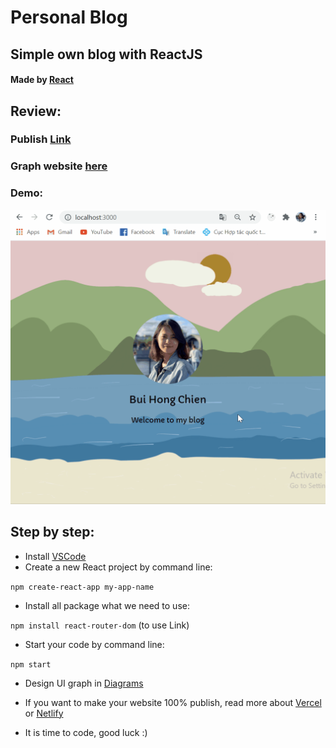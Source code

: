 # Personal Blog

## Simple own blog with ReactJS

#### Made by [React](https://reactjs.org/)

## **Review:**

### Publish [Link](https://chienbuis-blog.vercel.app)

### Graph website [here](https://viewer.diagrams.net/?highlight=0000ff&edit=_blank&layers=1&nav=1&title=Copy%20of%20design%20graph%20pages.drawio#R%3Cmxfile%20pages%3D%226%22%3E%3Cdiagram%20id%3D%22RLtxX-2by0ansIvfGv_w%22%20name%3D%22home%22%3E5VdRb5swEP41PBYBDkn22GRNW2mdpnVS1UcHDHgxNjNOQ%2FvrdwYDcaFrqjZdtbUVxd%2BZO3Pf5zvjoGVenUtcZFciJswJvLhy0GcnCGbzAK4auG%2BACZo1QCpp3EB%2BD1zTB2JAz6BbGpPSmqiEYIoWNhgJzkmkLAxLKXb2tEQwO2qBUzIAriPMhugNjVXWoPPQ6%2FELQtOsjex7xpLjdrIBygzHYmdBpFIrwZVZ4jcic8wJV2C5wnJDpBOeZUrpNz11ghX8JXq2mwqRMoILWrqRyAGOSpiySnBOmU7znqOFcQTh0JmDllII1dzl1ZIwTVVLQ7Om1RPWLg9S%2Bz3gAXb78%2FzLPdvkXvrAL9eXtxdfwxPUeLnDbGvya3Kj7tuEl0qKTZdr30GLLnEeDGJcZiQ2A8xoyuE%2BgjXBS6JFpnLWP1Vol3mVamG6uYg22wISxhWmnMjSXWt1EHlDee1%2BIY36tOdmFUvBhKyXhab1j20JGpPnzaMksU2oMUUT%2FQumHGL%2BALpreKmDkWgrS3pHvpOyDztMssn7HZGKVHuQSfo5ETlR8h6mGGurTLPf0LwZ7nrxzlr5ZXvCDZEBsVFj2nnuSYYbw%2FMLOJ%2BMcD5lEHah1WyRP%2F21Fa3hpEkLCN%2Fzp0XVG%2BEu1f%2BXGSUcrIst1Vcm0tav2SjtxL8oMcyjTCuofiMjL39mxmPqasMxkqhRPfxxWx0skqktEj8YiMT3R0QSTI%2BkkXCgEbvuua4L1wyifQQy9wvFByPWRzazLdF7zHYV4l2YnT5f8cELdHMYLHYZVeS6wJG27IAGmyJcFk2LT2ilOT1aFgf7Ixym0f80ksYOfPM8zl5fRWdjVfQy1wegAwunqjuYtWusPskF1zQmlLFH0GDnaTIoHLNOjSGnccye0oAUWx53u%2FhYrCMUWqwH7XiP9Uk4sneOxfn8Wc7b43LLqj8kuH1kfYhGUDCmkabDXggOHdYzbbcTzPpxoP9bRHC8cm0Zodmwuwbhe%2BqobeWvKB7BZEwYN4RFdU%2BGbzL9yaPzsH7BQewflwIKHklhEoxI4Y1KCgz7j7vatvdBjs5%2BAw%3D%3D%3C%2Fdiagram%3E%3Cdiagram%20id%3D%22q3B3OO0qB-5SJ14srq2b%22%20name%3D%22menu%22%3E5Vldc9o4FP01zG4fwlg2NuYRaJLd2exO23Tb7VPG2AJrY1uOLRLor6%2BuvvwJTdpA6CSZCda9QpLvOVf3SBk483RzWQR5%2FDeNcDKwrWgzcN4ObHvs2%2FwvGLbSgFxnLC2rgkTKVhmuyVesjJayrkmEy0ZHRmnCSN40hjTLcMgatqAo6EOz25ImzVnzYIU7huswSLrWzyRisbT6rlXZ%2F8BkFeuZkaU8aaA7K0MZBxF9qJmc84EzLyhl8indzHECwdNxeT9F7%2F%2F9gq%2FwgkyurUtrUkbzMznYxVO%2BYl6hwBl73qEVuvdBslbxUu%2FKtjqAJSvorYkdGjgzEwiLN6KgjHGkGkFCVhl%2FDvlCccENMUuT6ls5DJluVsC0YUrD23U%2B5LizgGS4KIcLQBsXn0kmhp8Vik0wslzFnCa0EMtyPPHT9NjSZVl%2BuFw2XY50hSP45a6Uz%2FkRb2Q45zAZDtdFSe7xB1xW0z4y8gqhe1wwvKnxTiFxiWmKWbHlXZTXU5xSWXXmqPZDRVHPV7a4Rk9XszNQabEyQ1fQ8weF%2FhOY4PQwwUv4tLMlR6hBCe9uTbXjTAZryjugUb6pnPxpBZ%2FzmOCMe2dr8lsJnwld6ZH5QuXgsusLUi%2FIwhiYJd5J0Q6NVbuPdXq6BC%2FZ43li%2FyRPkN2hCUI9NLG9A7Fk1GFJzBjs5FMY174YDof8b8xnOwUw6xvIiQGLnCayXncDsN0DIfvxYvHhin66JeF%2FX8uLTxP71mKqeOytBHwUXrV5Y%2FYQE4av8yAEzwOHoQlRUOaylC%2FJBjA9WBQdqxlFE7L6PtoTRe8ZdtHeKKJOFEkKAqUdSiZKT4PWjQKX0QzivCRJ0jJ1UgOiRbjemSpHSqIo2QVSQddZZNLsYLCgFizjLiyjPnI%2FByz59O6v%2F%2F8ZXZ5v%2Fe3VZGbdrRa95JYlqMyDrLe4hTLsUNiK1SL4nQ9hgVKwrd6nN%2FAIEbVEVVwGKUm28uspzWgpYGh0qQqn1Vc3B7bbVuUuf2OwCslpWjoCrogBt7yFZ1iYC6%2Fpwr78nb7I9NVk%2BKFh7GoYGWnjqRwy0MZRLwpghJWYwgAGSxhUcagMMgugrfIAjCKbGqPkcqrHSk74lqwZ1Uz1vNTL1tWi5berDkqCtjo4VQclRKGDkaLaOZcLaQnSakm1MMuUfAyQxmUwrPLWhcw1PX23GmVbmc9QxQWVyMYntKr2qYw2TqFZtZOntnGsagtoU0w0Dc%2F2887ZyTslPl0hP%2BWnkJ8nykYlXKC7kStihLGx7SZitQghXX6YKCZZv0sUr4ZrjSiolu4tniC0hycgbQ5Jk9FOmkgNy5tTPbxSsq7WsqdPmPa%2B9SsQSIjgHgZ5u3caofBeikG1jfGxBU5rZohmTZCBX0iyHuCVegaD1M9HQMJB%2FUjsg8Lbg4R34C2%2FBnQLCaW3d8DBVJ3tJFuryguxLVLGKPCGuTeBm0pcZK7U4vvA14r8J8v7E6C2d0Dt74Z6tC%2FpDgz1%2BOlJp4G4ChY4eUdLwgiVgCwoYzTdgRajvfnY3YgXQUnCIYsLjG9CWvCt%2BEbAeFOoxJ1FMuDeMQAdWf2CDbm7Aa1rvDag%2FnMBKozNw4rq1znVmPtAeR7bcR%2FYj6tBtXsWBkT3Xh7tR1LgCCge8KgMSNRv%2BHpuMHSX%2BlFZXw4%2F%2B1EZ9V0Enw4OEQGLnK6kawjR0bBxem7pj4tN9%2Fr11LEpKAuUaXLIKyc0OTWs3F8ZqzPkHxOtl9%2F1vA5alzRIyld2cWuj8bCFjN9F5qhXt8jvIPMnBBCX7PWh4zf3uJ5%2FGh0Xm0kHm%2BmCbyavDJeRdWK46IFruLxLguy15UsblwPuZQN10Kl8tSOOc%2F4N%3C%2Fdiagram%3E%3Cdiagram%20id%3D%221Rj7SSOBrjbjWgrmUHF9%22%20name%3D%22about%22%3E3Vhbc5s4GP01ntl9MAMCYfxok8tmN0k7sdNs9yWjgAw0gKgQsZ1fvxKIW0QbZ7fOxemMi46kD3TO0ceHRqabbE4pysIL4uN4BHR%2FMzKPRgBMgc5%2FBbCtAGhYFRDQyK8gowUW0SOWoJwXFJGP895ARkjMoqwPeiRNscd6GKKUrPvDViTu3zVDAVaAhYdiFb2JfBZWqAP1Fv8DR0FY39nQZU%2BC6sESyEPkk3UHMo9HpksJYdVVsnFxLLirefHBuXXr0IspOHVv4uyETd1oXAU7ecmUZgkUp%2BzXhgZV6AcUF5IvuVa2rQnMGSX3DXfGyJw3ROi84aM8xL5soDgKUn7t8QfFlAMhS%2BJ2ViZCJptAGE1LiHdfZBrXnaEoxTTX7oTamN5EaRl%2BTqWbROTqKVwSEwrK5zJ13fFWq36XWXV5lvjHuxIeeYk3FWmuCIm9gubRA77CeRt8FcVxOb%2BaflL%2B9SPznpSkfMJ8RzGkaA%2BYMrzpWFGKc4pJghnd8iH1TpM2W7cutS2JhR2HWhMJIrkzgiZUqz6%2FkAZ4gRlMxQxuGOGUQ%2FMiEr8xCd7QHij1QiHEfMUxaQ1jItsd%2Bezyr3O7GK%2FY7sKBlwpnSz1kgjSAoqNhDOgI7D3JaCkyhoyJbDsTccGJpmn8F92Rgr0HNbu7%2FJ0pa5h9aW11iwL4mtLC59P1OowYXmTIE%2B01J18R5gdydrnXVY77uZCL4YA7sxTjR9lzb6pooL%2FhDFUWAziaowpj2vvKnbaiTJSIyuSpPDwUr3zEe%2BQZoVCeVeXQKtoIjVQBoGPPwewNBDB1ze4rYKoKTAb2xd7eXFOVZ59XgbJJKAtJQFIUH7fonJIi9Rv3t2POCcmkBt8wY1u5J1DBSF8hvInY32K6BmXra6fnaCMjl42tbLxMErGInwpCcYwYr2b6VfMAu3LqZxLx%2BzZCTvrpDZhP9MlJQT0sJ3VLyxfGYYgGmClxSqmb1eykfmgEk7t1njw6GRln1pdV8c%2B38UTZe3mRJEj6quuKvubPpcp3s%2BEM60mJMZDxoD6w4X5FuhukvH6gDuflu91TS4oD4dwayHGDnFv74tycKpyvCMXiLQ30GKVBMfTCORD6zcmO9MO90e%2Boaeaes5IfLOW7Zpm9UW6pxxOM8u%2BHQ2W8yR1vl9cNhXHsFx4vMsjBsm44r%2Bhz6%2Bj20cVfPl%2F8uYAEZt%2FZ1cPtwMfD4vriYnb1dQTsuPz4ylDa497%2BXohjx7lX8TYTtWBwh37jT6iLky6gD179Li4Fs7r42huvUBLF22p6QlKSl%2Br1hlSnZGKAnm3a%2B%2FKroPofPj06hnzhAi0PRptWTQQsqeDIkbgWDwbF2qE4mXhmrNGMrU3xn8KANkxFeNPTdlRENx210QUgbtUzuwBLuwu8NLxAjLLZWruOVdtb9HYepDLvLkttuppVtg6HwuPNyGnLir7trF%2BHLV5Zvg1uduZI6zedVmce3wINHnTu%2F1SDstkI0QX79pDjFB9V9uebqtoBten%2BTyL6ebpR0siuGUhNN3VS16GSXpoP5l7hCPeUXtS68Xx2eXo9Oz3%2BWEyak7dmUi0BF3%2BdnZ8vPgiPMsoYarbNmZtYAELHAVMHjw3Yr%2F0GvnZel2r1o355NTu7PDimgfPWpq7L%2FA7Vx0fX7mx59umj0F1zCXd0rWnti0u1fnY%2FXS5n7vJjMWmB%2Fe3%2FkXz5d84A29e%2Befwv%3C%2Fdiagram%3E%3Cdiagram%20id%3D%22qA_guYEjzwqJrwgG6aSm%22%20name%3D%22goals%22%3E3Vhdb5swFP01kbaHRnwEwh4b1rST1lZrK1V7dIwBLwZTYxraXz8bzFdNlkRt2mqJROxzwRfOOffGycT2k%2FKcgSy%2BpAEiE8sIyon9fWJZc88SRwk81cDMntdAxHBQQ2YH3OJnpEBDoQUOUD44kVNKOM6GIKRpiiAfYIAxuhmeFlIyzJqBCGnALQRER%2B9xwOMa9Ryjwy8QjuIms2moSAKakxWQxyCgmx5kn01sn1HK61FS%2BohI7hpeVlfmvXsVXVrFjbP2lr%2FcyHs%2BqRdbHnJJ%2BwgMpfxtl1biPgJSKL7Us%2FKnhsCcM7puuTMn9qIlwhCTAOQxCtQEEBylYgzFjSImgJgnpLsqk0smZSSNNk0oXBfZVOjOAU4Ry6crqTZi9zitll8w5Sa5cn0XPiWUVbdlu9VrGLHqkGF4MAyHIbsOwZl8i1Aict6hsqbTl8kQLFiOH9ENyru0ISakl3RZvQS%2BpyJKuUfEOCp7flQKnSOaIM6exCkq%2Bk15bdNZ1bUVFvdsOmv8C1R5RO1SnQXEQLngAEfYmiP8GKNUQIsCyyOh0Qd6BKQwlmosQoEpf5hzNR%2BzR5OOoJDvL5x1qHCu0kN1SdPSdDTNER0t90gyzjQZY85lyz2V61rL6XQqjhEFJP8MavZL%2FZMpa9pDaV29RC3nPaV1dvfsTYw5us0AlPONIF8TZoucfe4NnWOtC688R7aiVzfK%2FVVpCszUZTDHOqU9O1andEd0cElFUwbSgSDuQyF3CYsVgOuI0SINTmBNlihHg0WrL5YjZDXkV5FlvBh%2F7a4Xo0h%2B4kTuelQ2cfN1wjqmmUE8ithsiclihy1AntU7sBCX0hFbRdVs4DmmZ3pHLELLGbZXW1ffGxHfO5b2c037u%2BuzH77GfaV1W127ynIrre9dXe2ed1d1HW0b4mkE%2F6YR%2BG%2F4nb8jv8Y1fL7DiQHhw59TsEY%2FNxfn6rfCGxv43zRq9OzL7Pav5tnLXZdO62ysL7Rcvzmvpsbr63370bSOuXWcVvdwWsW0%2BwldxXr%2FQ9hnfwE%3D%3C%2Fdiagram%3E%3Cdiagram%20id%3D%225DBgEczWsaRYFAvpNm5f%22%20name%3D%22plans%22%3E7Vlfb%2BMoEP80kW4fYhmwHfcxybY96XQv19Ou7pHYxEbBxotJk9ynP7Dxv%2BC0TTdpu3vrSq4ZYGaY38wwkAlaZvt7gYv0Tx4TNoFuvJ%2BgzxMIZyFUb0041AQPzWpCImhck0BHeKD%2FEkN0DXVLY1IOBkrOmaTFkBjxPCeRHNCwEHw3HLbmbCi1wAmxCA8RZjb1K41lWlND3%2B3ovxOapI1k4JqeDDeDDaFMccx3PRK6naCl4FzWX9l%2BSZi2XWOX5QzsYUHAfXGb%2FPEl9fKE0GnN7O6cKe0SBMnlZVkbcB8x2xp7mbXKQ2PAUgq%2BaW0HJmjRGsJVjRiXKYlNAzOa5Oo7UooSoQipzFg3q9Ass32iHc3JeLTZFo7CXWKaE1E6K402EV9pXrFfCONNmnOtxZIzLiq1UFA9wx5Yd7luGK3Xwy5Ud0We%2FlNdmZL5N9nX5lxqYSTaipI%2Bkr9I2YldU8Z6Qu%2BqR9FfiIhB7pEISfY9fzQI3ROeESkOasi%2Bdb96iok2ZJq7znWDxkHTntt6jT9jEy5Jy7pzCfVhvOIMD0GWhyxTSnJFWmypfjOevKPP4DxKNTqLtaIZfwEz0x5zl0YcI2v5ciDhuUAGQxwBtHBsoe7jCIMrwehZMKZS6hQ813zhneM46l0wnJcfAc1%2B6H8wZAEaQhvYIQr9K0ELpUxJvvI386DAN1v5z936m0n7T%2BbwXUoleShwpNs7ZXwLmBNw9m3v2ja2s3IUktX6%2BxPn%2Bag4cBhwwIYFwNAJbWCQd4HcOYoMsJChmS5XjuFRrFQ5pBqLZ4DCZVHXSGu61xidNLMFDATBfOZfEQDoO%2F5N%2F%2FGOEqCNRzgSJeG1sLArHZnSUitEyMZCRPBtHrdR8Fz4nDT2m0WBsTIc83o0YuZLlAujZrb3mVxXWT%2BJmRtfd8Iw8Gc3YeC50PfcGZkCf%2BDuY7vC2wJh123G3zOV0tOfBYmpyjo%2BAMAHEAHoz0JkQYHePSb8kQ06YNJsrwMcgm9b3nRM63OIKtBcMCv2Xaf6SvR%2FSaWaZlgpzWpudZ8FsKwOO6dRzHlOjgA0JKuk0%2FBQdcKem46MxjE7tXsNHetafoDgEHTg26D7%2FkhRdrXwsxNhg5TEKw2bu%2BIiJmIAO%2BiD3NO97ddnP38wKFLKFDiOaZ4MhnqDUbaHGeaVdxmuNUCtfUa6apWnEWcMVwXLvLq5Ma3hKMNAO65bcqasBV2RrH5DSA9UZ27NPei%2BwexTxwFHm6TyHC2LG156doWimXL0%2FcmOkNbkKx4fLKIYNcxlBKbaqUx8dMOqsvlpXJ4x8SmBJpNEbe7tBiK3euy5Oy42J9NHS9ZLedXihpPKAueXULoQlAsqD88rPibx461H0owwdfq95HriaykrsNR55tWqWoppohgLzHNW9KXKsTDAmd5w8lVZvFKb%2F5OYRyPmF2Q%2FjJjqju4XYD%2BOmPcEbAJ1faEKw8ss67LDxhRZWQv8bptp4ljlp%2Bl1Ef7iwxJXZ5E1qy5J9RFpcnyweavL5%2Bau8okLH2%2Fs9hm84nSrmt2vm1Vf7ydidPsf%3C%2Fdiagram%3E%3Cdiagram%20id%3D%22bLmmw34-2N2pHL0Neg7K%22%20name%3D%22interests%22%3E3Zhdb5swFIZ%2FTS4TAeYjvSy0aXcxaWo3td2dCyZYAYyMCbS%2FfnYwXzFdUq00WRMJ4dfGNu9zfOxkBrykuqEwi76TAMUzQwuqGbiaGYazNPhVCC%2B1YAKnFtYUB7Wkd8I9fkVS1KRa4ADlg4aMkJjhbCj6JE2RzwYapJSUw2YhiYejZnCNFOHeh7GqPuCARbW6tLROv0V4HTUj65qsSWDTWAp5BANS9iRwPQMeJYTVd0nloVh41%2FjiXlfzh6f53eZxfnVXrl6zp0c4rztbveeR9hUoStnHdi3hbmFcSL%2Fku7KXxsCcUbJpvdNnwG2N0HghgHmEAlmAMV6n%2FN7nE0WUCxFL4u6pTHSZVGsRaIuE%2BJsiW3DuDOIU0XzxLGgj%2BoDTXfculdEkeq5n4ZGY0N20gL37DGuMukrTln4YDqtAXeWb4surEj7mT1TVdnpiMOQXNMdbdIfyblhKijRoX49PPMD81ZpppCTlDd0Qx3FvZqvdh%2BtHYpN4t4gyVPWCVmK8QSRBjL7wJrL2QgZk2cWz3cRz1Itl05YilGto3XbVxQm%2FkaHyjrABSth4ETeGS26BxTUm6xMGEkz9SNBwQ67JINIdWR6LoWa4GIXseHDGe8E1PGQq1Q2Fo66PcDTsiTCaCsaIMZGXL0W%2FxmqxWPArFghQzvJzINrPCWdGVwdDvLa6TI2xZToZXutwci8jzNB9Bn1RLrn5Cpg3cPa911SPlXStX4qvCqlNlsNM%2B48p9Xh2zVLUVVgtzz4sYE2VU22FFk7E2WYfGe%2BKn53EvnMAHsyz%2BkAV4koYu2exgsjQ7UvH%2Bov5b2x%2FysqeaoEZ1l76VJktR5AtP4CY527c5HXz%2B9dVYNo%2FboviW%2BSMHJ4YhVtxfN5DNjT%2BALbPDn3j2NA3p%2FJRPU08E7JRt5vzttE6tY3qbp4UOfb%2FMxtHDrefa6O6a4Z848Mk%2Fb%2BMBODURqobWkBhiVP1l8F5G%2Bmc2kjn8DnuPB1sas393z2qo5Y24ujFVI4uv5ijxskdvfhijoIJHeXF7l%2FDXV3vr1dw%2FQc%3D%3C%2Fdiagram%3E%3C%2Fmxfile%3E)

### Demo:

![gif](https://github.com/BuiHongChien/chiebuis-blog/blob/master/src/demo-images/demo-chienbuis-blog.gif)

## **Step by step:**

- Install [VSCode](https://code.visualstudio.com/)
- Create a new React project by command line:

```npm create-react-app my-app-name```

- Install all package what we need to use:

```npm install react-router-dom``` (to use Link)

- Start your code by command line:

```npm start```

- Design UI graph in [Diagrams](https://www.diagrams.net/)

- If you want to make your website 100% publish, read more about [Vercel](https://vercel.com/) or [Netlify](https://www.netlify.com/)

- It is time to code, good luck :)


